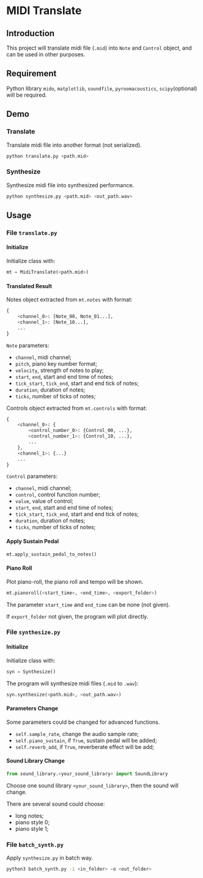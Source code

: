 # MIDI  Translate

## Introduction

This project will translate midi file (`.mid`) into `Note`  and `Control` object, and can be used in other purposes.

## Requirement

Python library `mido`, `matplotlib`, `soundfile`, `pyroomacoustics`, `scipy`(optional) will be required.

## Demo

### Translate

Translate midi file into another format (not serialized).

```bash
python translate.py <path.mid>
```

### Synthesize

Synthesize midi file into synthesized performance.

```bash
python synthesize.py <path.mid> <out_path.wav>
```

## Usage

### File `translate.py`

#### Initialize

Initialize class with:

```python
mt = MidiTranslate(<path.mid>)
```

#### Translated Result

Notes object extracted from `mt.notes` with format:

```python
{
    <channel_0>: [Note_00, Note_01...],
    <channel_1>: [Note_10...],
    ...
}
```

`Note` parameters:

* `channel`, midi channel;
* `pitch`, piano key number format;
* `velocity`, strength of notes to play;
* `start`, `end`, start and end time of notes;
* `tick_start`, `tick_end`, start and end tick of notes;
* `duration`, duration of notes;
* `ticks`, number of ticks of notes;

Controls object extracted from `mt.controls` with format:

```python
{
    <channel_0>: {
        <control_number_0>: {Control_00, ...},
        <control_number_1>: {Control_10, ...},
        ...
    },
    <channel_1>: {...}
    ...
}
```

`Control` parameters:

* `channel`, midi channel;
* `control`, control function number;
* `value`, value of control;
* `start`, `end`, start and end time of notes;
* `tick_start`, `tick_end`, start and end tick of notes;
* `duration`, duration of notes;
* `ticks`, number of ticks of notes;

#### Apply Sustain Pedal

```python
mt.apply_sustain_pedal_to_notes()
```

#### Piano Roll

Plot piano-roll, the piano roll and tempo will be shown.

```python
mt.pianoroll(<start_time>, <end_time>, <export_folder>)
```

The parameter `start_time` and `end_time` can be none (not given).

If `export_folder` not given, the program will plot directly.

### File `synthesize.py`

#### Initialize

Initialize class with:

```python
syn = Synthesize()
```

The program will synthesize midi files (`.mid` to `.wav`):

```python
syn.synthesize(<path.mid>, <out_path.wav>)
```

#### Parameters Change

Some parameters could be changed for advanced functions.

* `self.sample_rate`, change the audio sample rate;
* `self.piano_sustain`, if `True`, sustain pedal will be added;
* `self.reverb_add`, if `True`, reverberate effect will be add;

#### Sound Library Change

```python
from sound_library.<your_sound_library> import SoundLibrary
```

Choose one sound library `<your_sound_library>`, then the sound will change.

There are several sound could choose:

* long notes;
* piano style 0;
* piano style 1;

### File `batch_synth.py`

Apply `synthesize.py` in batch way.

```bash
python3 batch_synth.py -i <in_folder> -o <out_folder>
```

